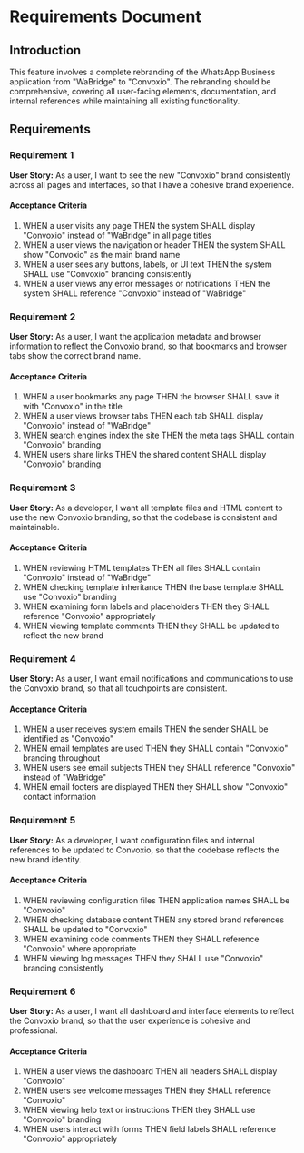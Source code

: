 # Requirements Document

## Introduction

This feature involves a complete rebranding of the WhatsApp Business application from "WaBridge" to "Convoxio". The rebranding should be comprehensive, covering all user-facing elements, documentation, and internal references while maintaining all existing functionality.

## Requirements

### Requirement 1

**User Story:** As a user, I want to see the new "Convoxio" brand consistently across all pages and interfaces, so that I have a cohesive brand experience.

#### Acceptance Criteria

1. WHEN a user visits any page THEN the system SHALL display "Convoxio" instead of "WaBridge" in all page titles
2. WHEN a user views the navigation or header THEN the system SHALL show "Convoxio" as the main brand name
3. WHEN a user sees any buttons, labels, or UI text THEN the system SHALL use "Convoxio" branding consistently
4. WHEN a user views any error messages or notifications THEN the system SHALL reference "Convoxio" instead of "WaBridge"

### Requirement 2

**User Story:** As a user, I want the application metadata and browser information to reflect the Convoxio brand, so that bookmarks and browser tabs show the correct brand name.

#### Acceptance Criteria

1. WHEN a user bookmarks any page THEN the browser SHALL save it with "Convoxio" in the title
2. WHEN a user views browser tabs THEN each tab SHALL display "Convoxio" instead of "WaBridge"
3. WHEN search engines index the site THEN the meta tags SHALL contain "Convoxio" branding
4. WHEN users share links THEN the shared content SHALL display "Convoxio" branding

### Requirement 3

**User Story:** As a developer, I want all template files and HTML content to use the new Convoxio branding, so that the codebase is consistent and maintainable.

#### Acceptance Criteria

1. WHEN reviewing HTML templates THEN all files SHALL contain "Convoxio" instead of "WaBridge"
2. WHEN checking template inheritance THEN the base template SHALL use "Convoxio" branding
3. WHEN examining form labels and placeholders THEN they SHALL reference "Convoxio" appropriately
4. WHEN viewing template comments THEN they SHALL be updated to reflect the new brand

### Requirement 4

**User Story:** As a user, I want email notifications and communications to use the Convoxio brand, so that all touchpoints are consistent.

#### Acceptance Criteria

1. WHEN a user receives system emails THEN the sender SHALL be identified as "Convoxio"
2. WHEN email templates are used THEN they SHALL contain "Convoxio" branding throughout
3. WHEN users see email subjects THEN they SHALL reference "Convoxio" instead of "WaBridge"
4. WHEN email footers are displayed THEN they SHALL show "Convoxio" contact information

### Requirement 5

**User Story:** As a developer, I want configuration files and internal references to be updated to Convoxio, so that the codebase reflects the new brand identity.

#### Acceptance Criteria

1. WHEN reviewing configuration files THEN application names SHALL be "Convoxio"
2. WHEN checking database content THEN any stored brand references SHALL be updated to "Convoxio"
3. WHEN examining code comments THEN they SHALL reference "Convoxio" where appropriate
4. WHEN viewing log messages THEN they SHALL use "Convoxio" branding consistently

### Requirement 6

**User Story:** As a user, I want all dashboard and interface elements to reflect the Convoxio brand, so that the user experience is cohesive and professional.

#### Acceptance Criteria

1. WHEN a user views the dashboard THEN all headers SHALL display "Convoxio"
2. WHEN users see welcome messages THEN they SHALL reference "Convoxio"
3. WHEN viewing help text or instructions THEN they SHALL use "Convoxio" branding
4. WHEN users interact with forms THEN field labels SHALL reference "Convoxio" appropriately